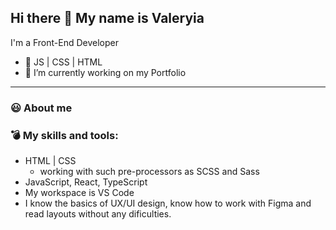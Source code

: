 ## Hi there 👋 My name is Valeryia

I'm a Front-End Developer
- :pushpin: JS | CSS | HTML
- :briefcase: I’m currently working on my Portfolio
---
### :smiley: About me

### :bomb: My skills and tools:
- HTML | CSS
  * working with such pre-processors as SCSS and Sass
- JavaScript, React, TypeScript
- My workspace is VS Code
- I know the basics of UX/UI design, know how to work with Figma and read layouts without any dificulties.
